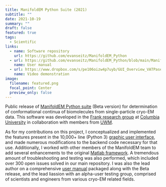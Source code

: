 ```yaml
---
title: ManifoldEM Python Suite (2021)
subtitle: ""
date: 2021-10-19
summary: ""
draft: false
featured: true
tags:
  - Scientific
links:
  - name: Software repository
    url: https://github.com/evanseitz/ManifoldEM_Python
  - url: https://github.com/evanseitz/ManifoldEM_Python/blob/main/ManifoldEM_Manual_Beta.pdf
    name: User manual
  - url: https://www.dropbox.com/s/pe106oizw4p7uyb/GUI_Overview_VATPase.mp4?dl=0
    name: Video demonstration
image:
  filename: featured.png
  focal_point: Center
  preview_only: false
---
```


Public release of [ManifoldEM Python suite](https://github.com/evanseitz/ManifoldEM_Python) (Beta version) for determination of conformational continua of biomolecules from single-particle cryo-EM data. This software was developed in the [Frank research group](https://joachimfranklab.org) at [Columbia University](https://www.columbia.edu/) in collaboration with members from [UWM](https://uwm.edu/).

As for my contributions on this project, I conceptualized and implemented the features present in the 10,000+ line (Python 3) [graphic user interface](https://www.dropbox.com/s/pe106oizw4p7uyb/GUI_Overview_VATPase.mp4?dl=0), and made numerous modifications to the backend code necessary for that use. Additionally, I worked with other members of the ManifoldEM team to add several enhancements to the original [Matlab framework](https://github.com/GMashayekhi/ManifoldEM_Matlab). A tremendous amount of troubleshooting and testing was also performed, which included over 300 open issues solved in our main repository. I was also the lead author on a comprehensive [user manual](https://github.com/evanseitz/ManifoldEM_Python/blob/main/ManifoldEM_Manual_Beta.pdf) packaged along with the Beta release, and the lead liassion with an alpha-user testing group, comprised of scientists and engineers from various cryo-EM related fields.
